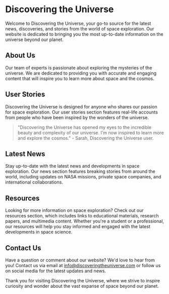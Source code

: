<!--font:Open Sans-->

# Discovering the Universe

Welcome to Discovering the Universe, your go-to source for the latest news, discoveries, and stories from the world of space exploration. Our website is dedicated to bringing you the most up-to-date information on the universe beyond our planet.

## About Us

Our team of experts is passionate about exploring the mysteries of the universe. We are dedicated to providing you with accurate and engaging content that will inspire you to learn more about space and the cosmos.

## User Stories

Discovering the Universe is designed for anyone who shares our passion for space exploration. Our user stories section features real-life accounts from people who have been inspired by the wonders of the universe.

> "Discovering the Universe has opened my eyes to the incredible beauty and complexity of our universe. I'm now inspired to learn more and explore the cosmos." - Sarah, Discovering the Universe user.

## Latest News

Stay up-to-date with the latest news and developments in space exploration. Our news section features breaking stories from around the world, including updates on NASA missions, private space companies, and international collaborations.

## Resources

Looking for more information on space exploration? Check out our resources section, which includes links to educational materials, research papers, and multimedia content. Whether you're a student or a professional, our resources will help you stay informed and engaged with the latest developments in space science.

## Contact Us

Have a question or comment about our website? We'd love to hear from you! Contact us via email at info@discoveringtheuniverse.com or follow us on social media for the latest updates and news.

Thank you for visiting Discovering the Universe, where we strive to inspire curiosity and wonder about the vast expanse of space beyond our planet.

<!--

Write me content for website with wallpaper which alt text is:

"A stylized depiction of a spacecraft in orbit around a distant planet or moon, with dramatic lighting and shadows."

The name/title of the page should not be 1:1 copy of the alt text but rather a real content of the website which is using this wallpaper.

- Use markdown format 
- Start with heading
- Heading should be short and concise
- The content should look like a real website 
- The website should not be about the wallpaper, wallpaper is just a related background
- Heading should be contain work "wallpaper" or "background"
- Include real sections like references, contact, user stories, etc. use things relevant to the page purpose.
- Feel free to use structure like headings, bullets, numbering, blockquotes, paragraphs, horizontal lines, etc.
- You can use formatting like bold or _italic_
- You can include UTF-8 emojis
- Links should be only #hash anchors (and you can refer to the document itself)
- Do not include images


---


# Space Odyssey Wallpaper

Welcome to Space Odyssey, your ultimate guide to space exploration and discovery. Our website is dedicated to bringing you the latest news, information, and stories from the final frontier.

## About Us

At Space Odyssey, we are passionate about all things space-related. Our team of experts is dedicated to providing you with accurate and up-to-date information on the latest discoveries, missions, and technologies in space exploration.

## User Stories

Our website is designed for anyone who shares our passion for space. Whether you are a student, educator, scientist, or just a curious individual, Space Odyssey has something for everyone. Our user stories section features real-life accounts from people who have been inspired by space exploration.

> "I've always been fascinated by the mysteries of the universe, and Space Odyssey has given me a new appreciation for the incredible achievements of human spaceflight." - John, Space Odyssey user.

## Latest News

Stay up-to-date with the latest news and developments in space exploration. Our news section features breaking stories from around the world, including updates on NASA missions, private space companies, and international collaborations.

## Resources

Looking for more information on space exploration? Check out our resources section, which includes links to educational materials, research papers, and multimedia content. Whether you're a student or a professional, our resources will help you stay informed and engaged with the latest developments in space science.

## Contact Us

Have a question or comment about our website? We'd love to hear from you! Contact us via email at info@spaceodyssey.com or follow us on social media for the latest updates and news.

Thank you for visiting Space Odyssey, your source for all things space-related. Keep exploring the final frontier!


---


Heading should not include word "wallpaper". The website should not be about the wallpaper itself, wallpaper is just a related background, rewrite whole content.


---


# Discovering the Universe

Welcome to Discovering the Universe, your go-to source for the latest news, discoveries, and stories from the world of space exploration. Our website is dedicated to bringing you the most up-to-date information on the universe beyond our planet.

## About Us

Our team of experts is passionate about exploring the mysteries of the universe. We are dedicated to providing you with accurate and engaging content that will inspire you to learn more about space and the cosmos.

## User Stories

Discovering the Universe is designed for anyone who shares our passion for space exploration. Our user stories section features real-life accounts from people who have been inspired by the wonders of the universe.

> "Discovering the Universe has opened my eyes to the incredible beauty and complexity of our universe. I'm now inspired to learn more and explore the cosmos." - Sarah, Discovering the Universe user.

## Latest News

Stay up-to-date with the latest news and developments in space exploration. Our news section features breaking stories from around the world, including updates on NASA missions, private space companies, and international collaborations.

## Resources

Looking for more information on space exploration? Check out our resources section, which includes links to educational materials, research papers, and multimedia content. Whether you're a student or a professional, our resources will help you stay informed and engaged with the latest developments in space science.

## Contact Us

Have a question or comment about our website? We'd love to hear from you! Contact us via email at info@discoveringtheuniverse.com or follow us on social media for the latest updates and news.

Thank you for visiting Discovering the Universe, where we strive to inspire curiosity and wonder about the vast expanse of space beyond our planet.


---


Write me a Google font which is best fitting for the website.

Pick from the list:
- Lobster
- Montserrat
- Lato
- Poppins
- Raleway
- Alegreya
- Exo 2
- Open Sans
- Dancing Script
- Roboto
- Playfair Display
- IBM Plex Sans
- Futura
- Orbitron
- Inter
- Great Vibes
- Barlow Condensed


Write just the font name nothing else.


---


Open Sans

-->
